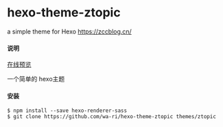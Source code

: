 # hexo-theme-ztopic
a simple theme for Hexo https://zccblog.cn/

#### 说明
[在线预览](https://zccblog.cn)

一个简单的 hexo主题
#### 安装
```npm
$ npm install --save hexo-renderer-sass
$ git clone https://github.com/wa-ri/hexo-theme-ztopic themes/ztopic
```
